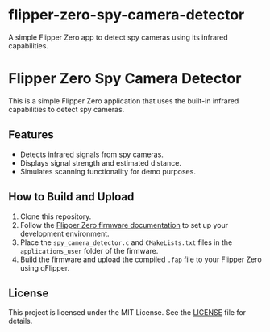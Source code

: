 # flipper-zero-spy-camera-detector
A simple Flipper Zero app to detect spy cameras using its infrared capabilities.
# Flipper Zero Spy Camera Detector

This is a simple Flipper Zero application that uses the built-in infrared capabilities to detect spy cameras.

## Features

- Detects infrared signals from spy cameras.
- Displays signal strength and estimated distance.
- Simulates scanning functionality for demo purposes.

## How to Build and Upload

1. Clone this repository.
2. Follow the [Flipper Zero firmware documentation](https://github.com/flipperdevices/flipperzero-firmware) to set up your development environment.
3. Place the `spy_camera_detector.c` and `CMakeLists.txt` files in the `applications_user` folder of the firmware.
4. Build the firmware and upload the compiled `.fap` file to your Flipper Zero using qFlipper.

## License

This project is licensed under the MIT License. See the [LICENSE](LICENSE) file for details.
